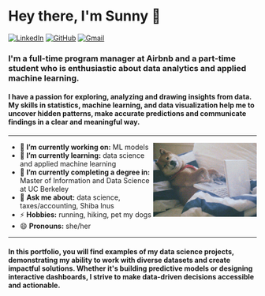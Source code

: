 <h1 align="left"> Hey there, I'm Sunny 👋 </h1>

<p align="left">
   <a href="https://www.linkedin.com/in/sunnyshin01/"><img alt="LinkedIn" src="https://img.shields.io/badge/-sunnyshin-blue?style=flat-square&logo=Linkedin&logoColor=white&link=https://www.linkedin.com/in/sunnyshin01/"></a>
   <a href="https://github.com/sunnyshin0824/sunnyshin_portfolio.git"><img alt="GitHub" src="https://img.shields.io/badge/sunnyshin0824-black?style=flat-square&logo=github&logoColor=white&link=https://github.com/sunnyshin0824/sunnyshin_portfolio.git/"></a>
   <a href="mailto:sunnyshin0824@gmail.com"><img alt="Gmail" src="https://img.shields.io/badge/-sunnyshin0824@gmail.com-red?style=flat-square&logo=Gmail&logoColor=white&link=mailto:sunnyshin0824@gmail.com"></a>
</p>

<h3 align="left">  I'm a full-time program manager at Airbnb and a part-time student who is enthusiastic about data analytics and applied machine learning. </h3>

<h4 align="left"> I have a passion for exploring, analyzing and drawing insights from data. My skills in statistics, machine learning, and data visualization help me to uncover hidden patterns, make accurate predictions and communicate findings in a clear and meaningful way. </h4>

---
<!-- credits for gif https://imgur.com/OOpRj -->
<img align="right" height="150" width="210" src="data.gif">

- 🔭 **I’m currently working on:** ML models
- 🌱 **I’m currently learning:** data science and applied machine learning
- 👯 **I’m currently completing a degree in:** Master of Information and Data Science at UC Berkeley
- 💬 **Ask me about:** data science, taxes/accounting, Shiba Inus
- ⚡ **Hobbies:** running, hiking, pet my dogs
- 😄 **Pronouns:** she/her

---

<h4 align="left">  In this portfolio, you will find examples of my data science projects, demonstrating my ability to work with diverse datasets and create impactful solutions. Whether it's building predictive models or designing interactive dashboards, I strive to make data-driven decisions accessible and actionable. </h4>
